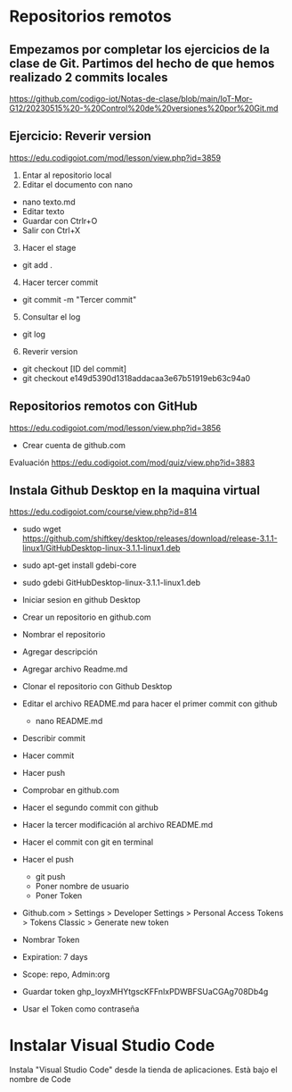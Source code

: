 # Repositorios remotos

## Empezamos por completar los ejercicios de la clase de Git. Partimos del hecho de que hemos realizado 2 commits locales

https://github.com/codigo-iot/Notas-de-clase/blob/main/IoT-Mor-G12/20230515%20-%20Control%20de%20versiones%20por%20Git.md

## Ejercicio: Reverir version
https://edu.codigoiot.com/mod/lesson/view.php?id=3859

1. Entar al repositorio local
2. Editar el documento con nano
- nano texto.md
- Editar texto
- Guardar con Ctrlr+O
- Salir con Ctrl+X
3. Hacer el stage
- git add .
4. Hacer tercer commit
- git commit -m "Tercer commit"
5. Consultar el log
- git log
6. Reverir version
- git checkout [ID del commit]
- git checkout e149d5390d1318addacaa3e67b51919eb63c94a0

## Repositorios remotos con GitHub
https://edu.codigoiot.com/mod/lesson/view.php?id=3856

- Crear cuenta de github.com

Evaluación 
https://edu.codigoiot.com/mod/quiz/view.php?id=3883

## Instala Github Desktop en la maquina virtual
https://edu.codigoiot.com/course/view.php?id=814

- sudo wget https://github.com/shiftkey/desktop/releases/download/release-3.1.1-linux1/GitHubDesktop-linux-3.1.1-linux1.deb
- sudo apt-get install gdebi-core
- sudo gdebi GitHubDesktop-linux-3.1.1-linux1.deb

- Iniciar sesion en github Desktop

- Crear un repositorio en github.com
- Nombrar el repositorio
- Agregar descripción
- Agregar archivo Readme.md

- Clonar el repositorio con Github Desktop

- Editar el archivo README.md para hacer el primer commit con github
	- nano README.md

- Describir commit
- Hacer commit
- Hacer push
- Comprobar en github.com
- Hacer el segundo commit con github

- Hacer la tercer modificación al archivo README.md
- Hacer el commit con git en terminal
- Hacer el push
	- git push
	- Poner nombre de usuario
	- Poner Token
	
- Github.com > Settings > Developer Settings > Personal Access Tokens > Tokens Classic > Generate new token

- Nombrar Token
- Expiration: 7 days
- Scope: repo, Admin:org
- Guardar token
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

- Usar el Token como contraseña

# Instalar Visual Studio Code

Instala "Visual Studio Code" desde la tienda de aplicaciones. Està bajo el nombre de Code










